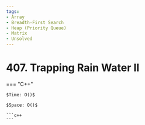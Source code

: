 ```yaml
---
tags:
- Array
- Breadth-First Search
- Heap (Priority Queue)
- Matrix
- Unsolved
---
```



# 407. Trapping Rain Water II

=== "C++"

    $Time: O()$

    $Space: O()$

    ```c++
    ```